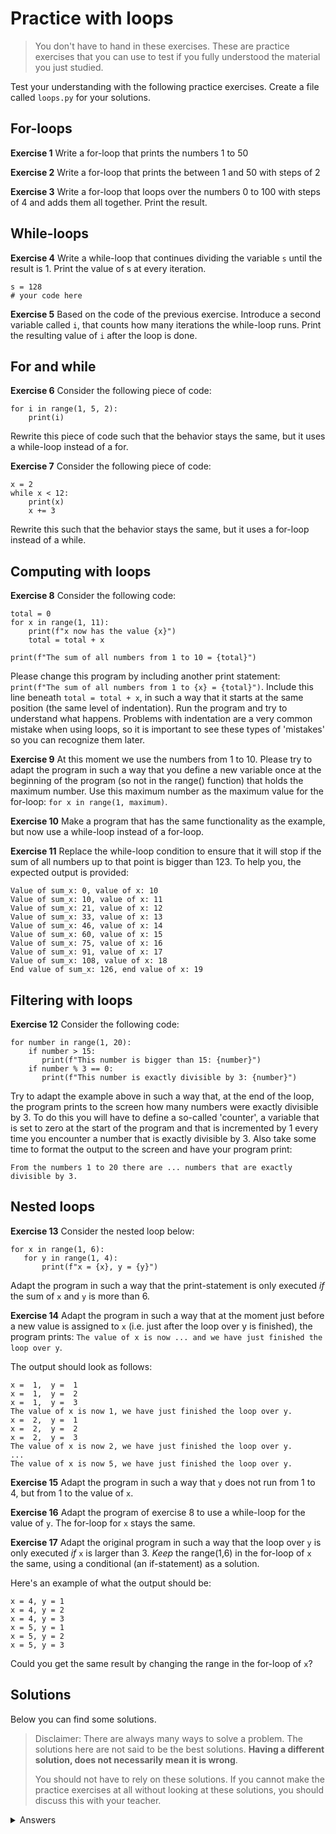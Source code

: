 # Practice with loops
> You don't have to hand in these exercises. These are practice exercises that you can use to test if you fully understood the material you just studied.

Test your understanding with the following practice exercises. Create a file called `loops.py` for your solutions.

## For-loops
**Exercise 1** Write a for-loop that prints the numbers 1 to 50

**Exercise 2** Write a for-loop that prints the between 1 and 50 with steps of 2

**Exercise 3** Write a for-loop that loops over the numbers 0 to 100 with steps of 4 and adds them all together. Print the result.

## While-loops
**Exercise 4** Write a while-loop that continues dividing the variable `s` until the result is 1. Print the value of s at every iteration.

    s = 128
    # your code here

**Exercise 5** Based on the code of the previous exercise. Introduce a second variable called `i`, that counts how many iterations the while-loop runs. Print the resulting value of `i` after the loop is done.

## For and while
**Exercise 6** Consider the following piece of code:

    for i in range(1, 5, 2):
        print(i)

Rewrite this piece of code such that the behavior stays the same, but it uses a while-loop instead of a for.

**Exercise 7**
Consider the following piece of code:

    x = 2
    while x < 12:
        print(x)
        x += 3

Rewrite this such that the behavior stays the same, but it uses a for-loop instead of a while.

## Computing with loops
**Exercise 8**
Consider the following code:

    total = 0
    for x in range(1, 11):
        print(f"x now has the value {x}")
        total = total + x

    print(f"The sum of all numbers from 1 to 10 = {total}")

Please change this program by including another print statement: `print(f"The sum of all numbers from 1 to {x} = {total}")`. Include this line beneath `total = total + x`, in such a way that it starts at the same position (the same level of indentation). Run the program and try to understand what happens. Problems with indentation are a very common mistake when using loops, so it is important to see these types of 'mistakes' so you can recognize them later.

**Exercise 9** At this moment we use the numbers from 1 to 10. Please try to adapt the program in such a way that you define a new variable once at the beginning of the program (so not in the range() function) that holds the maximum number. Use this maximum number as the maximum value for the for-loop: `for x in range(1, maximum)`.

**Exercise 10** Make a program that has the same functionality as the example, but now use a while-loop instead of a for-loop.

**Exercise 11** Replace the while-loop condition to ensure that it will stop if the sum of all numbers up to that point is bigger than 123. To help you, the expected output is provided:

	Value of sum_x: 0, value of x: 10
	Value of sum_x: 10, value of x: 11
	Value of sum_x: 21, value of x: 12
	Value of sum_x: 33, value of x: 13
	Value of sum_x: 46, value of x: 14
	Value of sum_x: 60, value of x: 15
	Value of sum_x: 75, value of x: 16
	Value of sum_x: 91, value of x: 17
	Value of sum_x: 108, value of x: 18
	End value of sum_x: 126, end value of x: 19

## Filtering with loops
**Exercise 12**
Consider the following code:

    for number in range(1, 20):
        if number > 15:
           print(f"This number is bigger than 15: {number}")
        if number % 3 == 0:
           print(f"This number is exactly divisible by 3: {number}")

Try to adapt the example above in such a way that, at the end of the loop, the program prints to the screen how many numbers were exactly divisible by 3. To do this you will have to define a so-called 'counter', a variable that is set to zero at the start of the program and that is incremented by 1 every time you encounter a number that is exactly divisible by 3. Also take some time to format the output to the screen and have your program print:

    From the numbers 1 to 20 there are ... numbers that are exactly divisible by 3.

## Nested loops

**Exercise 13** Consider the nested loop below:

    for x in range(1, 6):
       for y in range(1, 4):
           print(f"x = {x}, y = {y}")

Adapt the program in such a way that the print-statement is only executed *if* the sum of `x` and `y` is more than 6.

**Exercise 14** Adapt the program in such a way that at the moment just before a new value is assigned to `x` (i.e. just after the loop over y is finished), the program prints: `The value of x is now ... and we have just finished the loop over y`.

The output should look as follows:

	x =  1,  y =  1
	x =  1,  y =  2
	x =  1,  y =  3
	The value of x is now 1, we have just finished the loop over y.
	x =  2,  y =  1
	x =  2,  y =  2
	x =  2,  y =  3
	The value of x is now 2, we have just finished the loop over y.
	...
	The value of x is now 5, we have just finished the loop over y.

**Exercise 15** Adapt the program in such a way that `y` does not run from 1 to 4, but from 1 to the value of `x`.

**Exercise 16** Adapt the program of exercise 8 to use a while-loop for the value of `y`. The for-loop for `x` stays the same.

**Exercise 17** Adapt the original program in such a way that the loop over `y` is only executed *if* `x` is larger than 3. *Keep* the range(1,6) in the for-loop of `x` the same, using a conditional (an if-statement) as a solution.

Here's an example of what the output should be:

	x = 4, y = 1
	x = 4, y = 2
	x = 4, y = 3
	x = 5, y = 1
	x = 5, y = 2
	x = 5, y = 3

Could you get the same result by changing the range in the for-loop of `x`?

## Solutions
Below you can find some solutions.

> Disclaimer: There are always many ways to solve a problem. The solutions here are not said to be the best solutions.
**Having a different solution, does not necessarily mean it is wrong**.
> 
> You should not have to rely on these solutions. If you cannot make the practice exercises at all without looking at these solutions, you should discuss this with your teacher.

<details markdown="1"><summary  markdown="span">Answers</summary>

</details>
